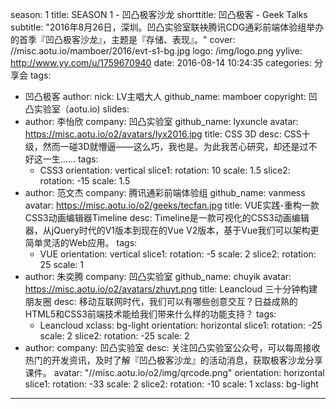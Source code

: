 season: 1
title: SEASON 1 - 凹凸极客沙龙
shorttitle: 凹凸极客 - Geek Talks
subtitle: "2016年8月26日，深圳。凹凸实验室联袂腾讯CDG通彩前端体验组举办的首季『凹凸极客沙龙』，主题是『存储、表现』。"
cover: //misc.aotu.io/mamboer/2016/evt-s1-bg.jpg
logo: /img/logo.png
yylive: http://www.yy.com/u/1759670940
date: 2016-08-14 10:24:35
categories: 分享会
tags:
  - 凹凸极客
author:
    nick: LV主唱大人
    github_name: mamboer
copyright: 凹凸实验室（aotu.io)
slides:
  - author: 李怡欣
    company: 凹凸实验室
    github_name: lyxuncle
    avatar: https://misc.aotu.io/o2/avatars/lyx2016.jpg
    title: CSS 3D
    desc: CSS十级，然而一碰3D就懵逼——这么巧，我也是。为此我苦心研究，却还是过不好这一生……
    tags:
      - CSS3
    orientation: vertical
    slice1:
      rotation: 10
      scale: 1.5
    slice2:
      rotation: -15
      scale: 1.5
  - author: 范文杰
    company: 腾讯通彩前端体验组
    github_name: vanmess
    avatar: https://misc.aotu.io/o2/geeks/tecfan.jpg
    title: VUE实践-重构一款CSS3动画编辑器Timeline
    desc: Timeline是一款可视化的CSS3动画编辑器，从jQuery时代的V1版本到现在的Vue V2版本，基于Vue我们可以架构更简单灵活的Web应用。
    tags:
      - VUE
    orientation: vertical
    slice1:
      rotation: -5
      scale: 2
    slice2:
      rotation: 25
      scale: 1
  - author: 朱奕腾
    company: 凹凸实验室
    github_name: chuyik
    avatar: https://misc.aotu.io/o2/avatars/zhuyt.png
    title: Leancloud 三十分钟构建朋友圈
    desc: 移动互联网时代，我们可以有哪些创意交互？日益成熟的HTML5和CSS3前端技术能给我们带来什么样的功能支持？
    tags:
      - Leancloud
    xclass: bg-light
    orientation: horizontal
    slice1:
      rotation: -25
      scale: 2
    slice2:
      rotation: -25
      scale: 2
  - author: 
    company: 凹凸实验室
    desc: 关注凹凸实验室公众号，可以每周接收热门的开发资讯，及时了解『凹凸极客沙龙』的活动消息，获取极客沙龙分享课件。
    avatar: "//misc.aotu.io/o2/img/qrcode.png"
    orientation: horizontal
    slice1:
      rotation: -33
      scale: 2
    slice2:
      rotation: -10
      scale: 1
    xclass: bg-light
---